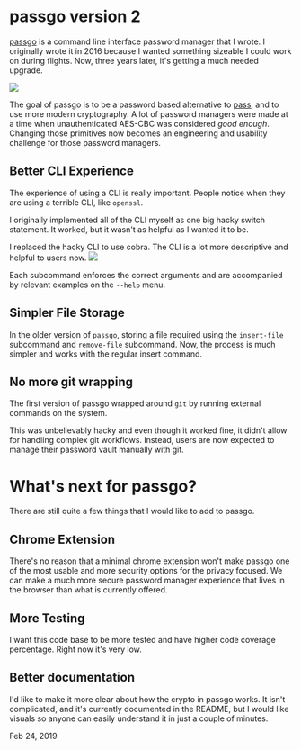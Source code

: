 # passgo version 2
[passgo](https://github.com/ejcx/passgo) is a command line interface password manager that I wrote. I originally wrote it in 2016 because I wanted something sizeable I could work on during flights. Now, three years later, it's getting a much needed upgrade.

<img src="https://i.imgur.com/hFXVr4t.gif"/>

The goal of passgo is to be a password based alternative to [pass](https://www.passwordstore.org), and to use more modern cryptography. A lot of password managers were made at a time when unauthenticated AES-CBC was considered _good enough_. Changing those primitives now becomes an engineering and usability challenge for those password managers.


## Better CLI Experience
The experience of using a CLI is really important. People notice when they are using a terrible CLI, like `openssl`.

I originally implemented all of the CLI myself as one big hacky switch statement. It worked, but it wasn't as helpful as I wanted it to be.

I replaced the hacky CLI to use cobra. The CLI is a lot more descriptive and helpful to users now.
<img src="https://i.imgur.com/5jJ0WTG.png"/>

Each subcommand enforces the correct arguments and are accompanied by relevant examples on the `--help` menu.

## Simpler File Storage
In the older version of `passgo`, storing a file required using the `insert-file` subcommand and `remove-file` subcommand. Now, the process is much simpler and works with the regular insert command.

## No more git wrapping
The first version of passgo wrapped around `git` by running external commands on the system.

This was unbelievably hacky and even though it worked fine, it didn't allow for handling complex git workflows. Instead, users are now expected to manage their password vault manually with git.

# What's next for passgo?
There are still quite a few things that I would like to add to passgo.

## Chrome Extension
There's no reason that a minimal chrome extension won't make passgo one of the most usable and more security options for the privacy focused. We can make a much more secure password manager experience that lives in the browser than what is currently offered.

## More Testing
I want this code base to be more tested and have higher code coverage percentage. Right now it's very low.

## Better documentation
I'd like to make it more clear about how the crypto in passgo works. It isn't complicated, and it's currently documented in the README, but I would like visuals so anyone can easily understand it in just a couple of minutes.

Feb 24, 2019
